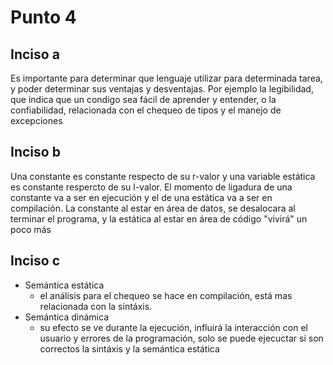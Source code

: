 # Punto 4

## Inciso a
Es importante para determinar que lenguaje utilizar para determinada tarea, y poder determinar sus ventajas y desventajas. Por ejemplo la legibilidad, que indica que un condigo sea fácil de aprender y entender, o la confiabilidad, relacionada con el chequeo de tipos y el manejo de excepciones
## Inciso b
Una constante es constante respecto de su r-valor y una variable estática es constante respercto de su l-valor. El momento de ligadura de una constante va a ser en ejecución y el de una estática va a ser en compilación. La constante al estar en área de datos, se desalocara al terminar el programa, y la estática al estar en área de código "vivirá" un poco más
## Inciso c
- Semántica estática
  - el análisis para el chequeo se hace en compilación, está mas relacionada con la sintáxis.   
- Semántica dinámica
  - su efecto se ve durante la ejecución, influirá la interacción con el usuario y errores de la programación, solo se puede ejecuctar si son correctos la sintáxis y la semántica estática